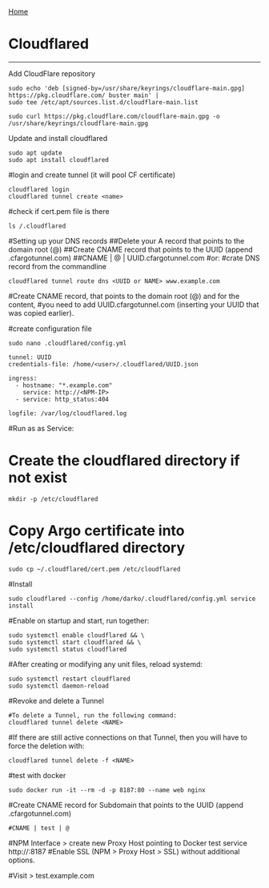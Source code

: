  <p align="left">
  <a href="https://github.com/vdarkobar/Home-Cloud#self-hosted-cloud">Home</a>
</p>  
  
# Cloudflared
  
---
  
Add CloudFlare repository
```
sudo echo 'deb [signed-by=/usr/share/keyrings/cloudflare-main.gpg] https://pkg.cloudflare.com/ buster main' |
sudo tee /etc/apt/sources.list.d/cloudflare-main.list

sudo curl https://pkg.cloudflare.com/cloudflare-main.gpg -o /usr/share/keyrings/cloudflare-main.gpg
```
Update and install cloudflared
```
sudo apt update
sudo apt install cloudflared
```

#login and create tunnel (it will pool CF certificate)
```
cloudflared login
cloudflared tunnel create <name>
```

#check if cert.pem file is there
```
ls /.cloudflared
```

#Setting up your DNS records
##Delete your A record that points to the domain root (@)
##Create CNAME record that points to the UUID (append .cfargotunnel.com)
##CNAME | @ | UUID.cfargotunnel.com
#or:
#crate DNS record from the commandline
```
cloudflared tunnel route dns <UUID or NAME> www.example.com
```

#Create CNAME record, that points to the domain root (@) and for the content, 
#you need to add UUID.cfargotunnel.com (inserting your UUID that was copied earlier).


#create configuration file 
```
sudo nano .cloudflared/config.yml
```
```
tunnel: UUID
credentials-file: /home/<user>/.cloudflared/UUID.json

ingress:
  - hostname: "*.example.com"
    service: http://<NPM-IP>
  - service: http_status:404

logfile: /var/log/cloudflared.log
```

#Run as as Service:

# Create the cloudflared directory if not exist
```
mkdir -p /etc/cloudflared
```
# Copy Argo certificate into /etc/cloudflared directory
```
sudo cp ~/.cloudflared/cert.pem /etc/cloudflared
```

#Install
```
sudo cloudflared --config /home/darko/.cloudflared/config.yml service install
```

#Enable on startup and start, run together:
```
sudo systemctl enable cloudflared && \
sudo systemctl start cloudflared && \
sudo systemctl status cloudflared
```
#After creating or modifying any unit files, reload systemd:
```
sudo systemctl restart cloudflared
sudo systemctl daemon-reload
```

#Revoke and delete a Tunnel
```
#To delete a Tunnel, run the following command:
cloudflared tunnel delete <NAME>
```

#If there are still active connections on that Tunnel, then you will have to force the deletion with:
```
cloudflared tunnel delete -f <NAME>
```
#test with docker
```
sudo docker run -it --rm -d -p 8187:80 --name web nginx
```

#Create CNAME record for Subdomain that points to the UUID (append .cfargotunnel.com)
```
#CNAME | test | @
```

#NPM Interface > create new Proxy Host pointing to Docker test service http://<IP>:8187
#Enable SSL (NPM > Proxy Host > SSL) without additional options.

#Visit > test.example.com
